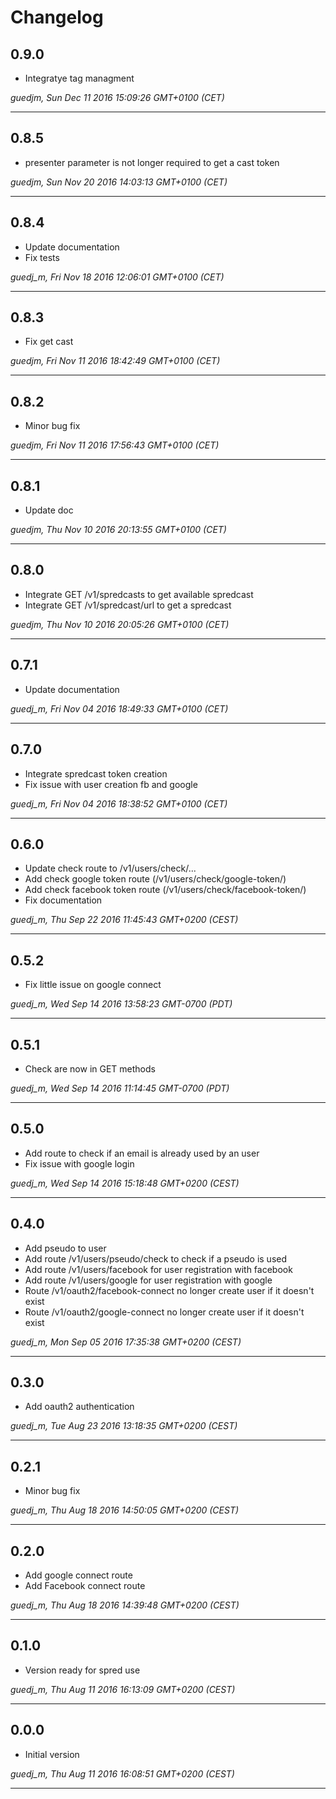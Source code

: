 # Changelog

## 0.9.0

* Integratye tag managment

*guedjm, Sun Dec 11 2016 15:09:26 GMT+0100 (CET)*

---
## 0.8.5

* presenter parameter is not longer required to get a cast token

*guedjm, Sun Nov 20 2016 14:03:13 GMT+0100 (CET)*

---
## 0.8.4

* Update documentation
* Fix tests

*guedj_m, Fri Nov 18 2016 12:06:01 GMT+0100 (CET)*

---
## 0.8.3

* Fix get cast

*guedjm, Fri Nov 11 2016 18:42:49 GMT+0100 (CET)*

---
## 0.8.2

* Minor bug fix

*guedjm, Fri Nov 11 2016 17:56:43 GMT+0100 (CET)*

---
## 0.8.1

* Update doc

*guedjm, Thu Nov 10 2016 20:13:55 GMT+0100 (CET)*

---
## 0.8.0

* Integrate GET /v1/spredcasts to get available spredcast
* Integrate GET /v1/spredcast/url to get a spredcast

*guedjm, Thu Nov 10 2016 20:05:26 GMT+0100 (CET)*

---
## 0.7.1

* Update documentation

*guedj_m, Fri Nov 04 2016 18:49:33 GMT+0100 (CET)*

---
## 0.7.0

* Integrate spredcast token creation
* Fix issue with user creation fb and google

*guedj_m, Fri Nov 04 2016 18:38:52 GMT+0100 (CET)*

---
## 0.6.0

* Update check route to /v1/users/check/...
* Add check google token route (/v1/users/check/google-token/)
* Add check facebook token route (/v1/users/check/facebook-token/)
* Fix documentation

*guedj_m, Thu Sep 22 2016 11:45:43 GMT+0200 (CEST)*

---
## 0.5.2

* Fix little issue on google connect

*guedj_m, Wed Sep 14 2016 13:58:23 GMT-0700 (PDT)*

---
## 0.5.1

* Check are now in GET methods

*guedj_m, Wed Sep 14 2016 11:14:45 GMT-0700 (PDT)*

---
## 0.5.0

* Add route to check if an email is already used by an user
* Fix issue with google login

*guedj_m, Wed Sep 14 2016 15:18:48 GMT+0200 (CEST)*

---
## 0.4.0

* Add pseudo to user
* Add route /v1/users/pseudo/check to check if a pseudo is used
* Add route /v1/users/facebook for user registration with facebook
* Add route /v1/users/google for user registration with google
* Route /v1/oauth2/facebook-connect no longer create user if it doesn't exist
* Route /v1/oauth2/google-connect no longer create user if it doesn't exist

*guedj_m, Mon Sep 05 2016 17:35:38 GMT+0200 (CEST)*

---
## 0.3.0

* Add oauth2 authentication

*guedj_m, Tue Aug 23 2016 13:18:35 GMT+0200 (CEST)*

---
## 0.2.1

* Minor bug fix

*guedj_m, Thu Aug 18 2016 14:50:05 GMT+0200 (CEST)*

---
## 0.2.0

* Add google connect route
* Add Facebook connect route

*guedj_m, Thu Aug 18 2016 14:39:48 GMT+0200 (CEST)*

---
## 0.1.0

* Version ready for spred use

*guedj_m, Thu Aug 11 2016 16:13:09 GMT+0200 (CEST)*

---
## 0.0.0

* Initial version

*guedj_m, Thu Aug 11 2016 16:08:51 GMT+0200 (CEST)*

---